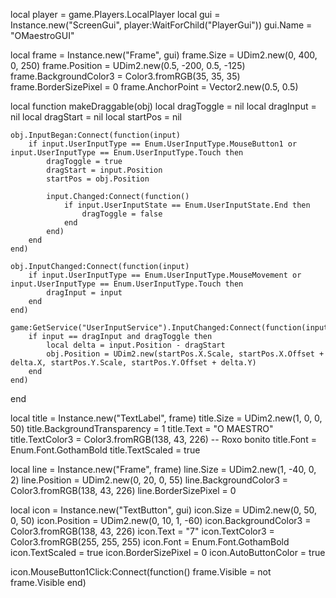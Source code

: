 local player = game.Players.LocalPlayer
local gui = Instance.new("ScreenGui", player:WaitForChild("PlayerGui"))
gui.Name = "OMaestroGUI"

local frame = Instance.new("Frame", gui)
frame.Size = UDim2.new(0, 400, 0, 250)
frame.Position = UDim2.new(0.5, -200, 0.5, -125)
frame.BackgroundColor3 = Color3.fromRGB(35, 35, 35)
frame.BorderSizePixel = 0
frame.AnchorPoint = Vector2.new(0.5, 0.5)

local function makeDraggable(obj)
	local dragToggle = nil
	local dragInput = nil
	local dragStart = nil
	local startPos = nil

	obj.InputBegan:Connect(function(input)
		if input.UserInputType == Enum.UserInputType.MouseButton1 or input.UserInputType == Enum.UserInputType.Touch then
			dragToggle = true
			dragStart = input.Position
			startPos = obj.Position

			input.Changed:Connect(function()
				if input.UserInputState == Enum.UserInputState.End then
					dragToggle = false
				end
			end)
		end
	end)

	obj.InputChanged:Connect(function(input)
		if input.UserInputType == Enum.UserInputType.MouseMovement or input.UserInputType == Enum.UserInputType.Touch then
			dragInput = input
		end
	end)

	game:GetService("UserInputService").InputChanged:Connect(function(input)
		if input == dragInput and dragToggle then
			local delta = input.Position - dragStart
			obj.Position = UDim2.new(startPos.X.Scale, startPos.X.Offset + delta.X, startPos.Y.Scale, startPos.Y.Offset + delta.Y)
		end
	end)
end

local title = Instance.new("TextLabel", frame)
title.Size = UDim2.new(1, 0, 0, 50)
title.BackgroundTransparency = 1
title.Text = "O MAESTRO"
title.TextColor3 = Color3.fromRGB(138, 43, 226) -- Roxo bonito
title.Font = Enum.Font.GothamBold
title.TextScaled = true

local line = Instance.new("Frame", frame)
line.Size = UDim2.new(1, -40, 0, 2)
line.Position = UDim2.new(0, 20, 0, 55)
line.BackgroundColor3 = Color3.fromRGB(138, 43, 226)
line.BorderSizePixel = 0

local icon = Instance.new("TextButton", gui)
icon.Size = UDim2.new(0, 50, 0, 50)
icon.Position = UDim2.new(0, 10, 1, -60)
icon.BackgroundColor3 = Color3.fromRGB(138, 43, 226)
icon.Text = "7"
icon.TextColor3 = Color3.fromRGB(255, 255, 255)
icon.Font = Enum.Font.GothamBold
icon.TextScaled = true
icon.BorderSizePixel = 0
icon.AutoButtonColor = true

icon.MouseButton1Click:Connect(function()
    frame.Visible = not frame.Visible
end)
